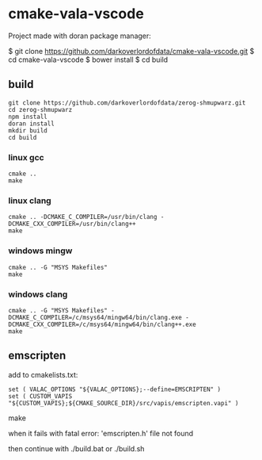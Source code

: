 # cmake-vala-vscode

Project made with doran package manager:

$ git clone https://github.com/darkoverlordofdata/cmake-vala-vscode.git
$ cd cmake-vala-vscode
$ bower install
$ cd build

## build
    git clone https://github.com/darkoverlordofdata/zerog-shmupwarz.git
    cd zerog-shmupwarz
    npm install
    doran install
    mkdir build
    cd build

### linux gcc
    cmake .. 
    make

### linux clang
    cmake .. -DCMAKE_C_COMPILER=/usr/bin/clang -DCMAKE_CXX_COMPILER=/usr/bin/clang++
    make

### windows mingw
    cmake .. -G "MSYS Makefiles" 
    make

### windows clang
    cmake .. -G "MSYS Makefiles" -DCMAKE_C_COMPILER=/c/msys64/mingw64/bin/clang.exe -DCMAKE_CXX_COMPILER=/c/msys64/mingw64/bin/clang++.exe
    make

## emscripten

add to cmakelists.txt:
```
set ( VALAC_OPTIONS "${VALAC_OPTIONS};--define=EMSCRIPTEN" )
set ( CUSTOM_VAPIS  "${CUSTOM_VAPIS};${CMAKE_SOURCE_DIR}/src/vapis/emscripten.vapi" )
```

make

when it fails with
fatal error: 'emscripten.h' file not found

then continue with ./build.bat or ./build.sh

